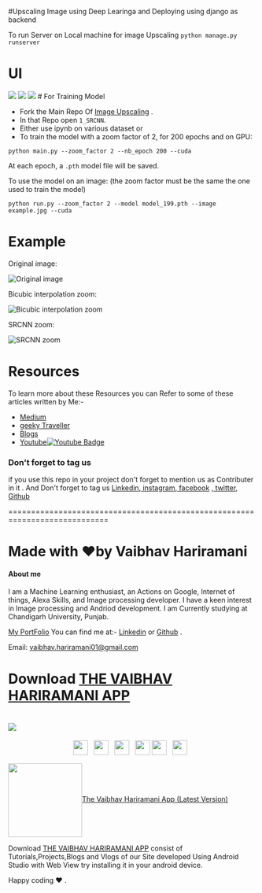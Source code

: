 #Upscaling Image using Deep Learinga and Deploying using django as backend

To run Server on Local machine for image Upscaling
`python manage.py runserver`

 # UI
 <img src ="images/1.PNG">
 <img src ="images/2.PNG">

 <img src="images\dnn module 2.jpg">
# For Training Model

- Fork the Main Repo Of [Image Upscaling](https://github.com/vaibhavhariaramani/Image_Upscaling_Algorithms) .
- In that Repo open `1_SRCNN`.
- Either use ipynb on various dataset or 
- To train the model with a zoom factor of 2, for 200 epochs and on GPU:

`python main.py --zoom_factor 2 --nb_epoch 200 --cuda`

At each epoch, a `.pth` model file will be saved.

To use the model on an image: (the zoom factor must be the same the one used to train the model)

`python run.py --zoom_factor 2 --model model_199.pth --image example.jpg --cuda`
# Example

Original image:

![Original image](https://github.com/vaibhavhariaramani/Image_Upscaling_Algorithms/blob/main/1_SRCNN/images/input/1_original.jpg "Original image")


Bicubic interpolation zoom:

![Bicubic interpolation zoom](https://github.com/vaibhavhariaramani/Image_Upscaling_Algorithms/blob/main/1_SRCNN/images/2_bicubic.jpg "Bicubic interpolation zoom")

SRCNN zoom:

![ SRCNN zoom](https://github.com/vaibhavhariaramani/Image_Upscaling_Algorithms/blob/main/1_SRCNN/images/3_srcnn.jpg "SRCNN zoom")




# Resources 

To learn more about these Resources you can Refer to some of these articles written by Me:-

- [Medium](https://medium.com/geeky-bawa)
- [geeky Traveller](https://sites.google.com/view/geeky-traveller/)
- [Blogs](https://github.com/vaibhavhariaramani/blogs)
- [Youtube](https://www.youtube.com/channel/UCy7amUpLnsRLEMIaJGGBYog)[![Youtube Badge](https://img.shields.io/badge/-Geeky_Bawa-1ca0f1?style=flat-circle&labelColor=d54b3d&logo=youtube&logoColor=white&link=https://www.youtube.com/channel/UCy7amUpLnsRLEMIaJGGBYog)](https://www.youtube.com/channel/UCy7amUpLnsRLEMIaJGGBYog)

### Don't forget to tag us

if you use this repo in  your project don't forget to mention us as Contributer in it . And Don't forget to tag us [Linkedin](https://www.linkedin.com/in/vaibhav-hariramani-087488186/),[ instagram](https://www.instagram.com/geeky_baba_/?hl=en),[ facebook](https://www.facebook.com/jayesh.hariramani.3) ,[ twitter](https://www.linkedin.com/in/vaibhav-hariramani-087488186/), [ Github](https://github.com/vaibhavhariaramani) 

============================================================================
# Made with ❤️by Vaibhav Hariramani
#### About me

I am a Machine Learning enthusiast, an Actions on Google, Internet of things, Alexa Skills, and Image processing developer.
I have a keen interest in Image processing and Andriod development.
I am Currently studying at  Chandigarh University, Punjab.

[My PortFolio](https://vaibhavhariaramani.github.io/)
You can find me at:-
[Linkedin](https://www.linkedin.com/in/vaibhav-hariramani-087488186/) or [Github](https://github.com/vaibhavhariaramani) .

Email: [vaibhav.hariramani01@gmail.com](mailto:vaibhav.hariramani01@gmail.com)


# Download [THE VAIBHAV HARIRAMANI APP](https://play.google.com/store/apps/details?id=com.geeky.developer)

# [<img src="https://github.com/vaibhavhariaramani/vaibhavhariaramani/blob/master/icon/gh-bannner-light.png">](https://play.google.com/store/apps/details?id=com.geeky.developer) 
<p align='center'>
<a href="https://www.linkedin.com/in/vaibhav-hariramani-087488186/"><img height="30" src="https://github.com/vaibhavhariaramani/vaibhavhariaramani/blob/master/icon/linkedin.png"></a>&nbsp;&nbsp;
<a href="https://twitter.com/vaibhavhariram2"><img height="30" src="https://github.com/vaibhavhariaramani/vaibhavhariaramani/blob/master/icon/twitter.png"></a>&nbsp;&nbsp;
<a href="https://www.instagram.com/vaibhav.hariramani/?hl=en"><img height="30" src="https://github.com/vaibhavhariaramani/vaibhavhariaramani/blob/master/icon/instagram.jpg"></a>&nbsp;&nbsp;
<a href="https://www.buymeacoffee.com/vaibhavJii"><img height="30" src="https://github.com/vaibhavhariaramani/vaibhavhariaramani/blob/master/icon/by-me-a-coffee.png"></a>
<a href="https://wa.me/+917790991077"><img height="30" src="https://github.com/vaibhavhariaramani/vaibhavhariaramani/blob/master/icon/whatsapp.png"></a>&nbsp;&nbsp;
<a href="mailto:vaibhav.hariramani01@gmail.com"><img height="30" src="https://github.com/vaibhavhariaramani/vaibhavhariaramani/blob/master/icon/email.png"></a>&nbsp;&nbsp;
</p>


[<img width="150" align='center' src="https://archive.org/download/download-button-png/download-button-png.png">The Vaibhav Hariramani App (Latest Version) ](https://play.google.com/store/apps/details?id=com.geeky.developer)

Download [THE VAIBHAV HARIRAMANI APP](https://play.google.com/store/apps/details?id=com.geeky.developer) consist of Tutorials,Projects,Blogs and Vlogs of our Site developed Using Android Studio with Web View try installing it in your android device.

Happy coding ❤️ .
